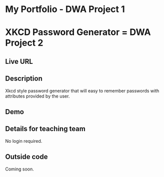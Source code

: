# My Portfolio - DWA Project 1
# XKCD Password Generator = DWA Project 2

## Live URL
<coming soon>

## Description
Xkcd style password generator that will easy to remember passwords with attributes provided by the user.

## Demo
<coming soon>

## Details for teaching team
No login required.

## Outside code
Coming soon.